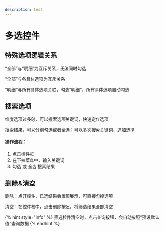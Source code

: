 ```yaml
---
description: test
---
```


# 多选控件

## 特殊选项逻辑关系

“全部”与“明细”为互斥关系，无法同时勾选

“全部”与各具体选项为互斥关系

“明细“与所有具体选项关联，勾选“明细”，所有具体选项自动勾选

## 搜索选项

维度选项过多时，可以搜索选项关键词，快速定位选项

搜索结果，可以分别勾选或者全选；可以多次搜索关键词，追加选择

#### **操作流程：** <a id="cao-zuo-liu-cheng"></a>

1. 点击控件框
2. 在下拉菜单中，输入关键词
3. 勾选 或 全选 搜索结果

## **删除&清空**

删除：点开控件，已选结果会置顶展示，可直接勾掉选项

清空：在控件框中，点击删除按钮，将筛选结果全部清空

{% hint style="info" %}
筛选控件清空时，点击查询按钮，会自动按照“预设默认值”查询数据
{% endhint %}

